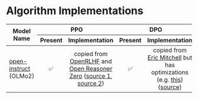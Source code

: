# Algorithm Implementations

<table>
  <thead>
    <tr>
      <th rowspan="2">Model Name</th>
      <th colspan="2" style="text-align:center">PPO</th>
      <th colspan="2" style="text-align:center">DPO</th>
      <th colspan="2" style="text-align:center">GRPO</th>
    </tr>
    <tr>
      <th style="text-align:center">Present</th>
      <th style="text-align:center">Implementation</th>
      <th style="text-align:center">Present</th>
      <th style="text-align:center">Implementation</th>
      <th style="text-align:center">Present</th>
      <th style="text-align:center">Implementation</th>
    </tr>
  </thead>
  <tbody>
    <tr>
      <td><a href="https://github.com/allenai/open-instruct">open-instruct</a> (OLMo2)</td>
      <td style="text-align:center">✅</td>
      <td style="text-align:center">copied from <a href="https://github.com/OpenRLHF/OpenRLHF">OpenRLHF</a> and <a href="https://github.com/Open-Reasoner-Zero/Open-Reasoner-Zero">Open Reasoner Zero</a> (<a href="https://github.com/allenai/open-instruct/blob/7ba4cd0122647863b66dd4a41040d329bec7a9a2/open_instruct/ppo_vllm_thread_ray_gtrl.py#L15">source 1</a>, <a href="https://github.com/allenai/open-instruct/blob/7ba4cd0122647863b66dd4a41040d329bec7a9a2/open_instruct/ppo_fast.py#L33">source 2</a>)</td>
      <td style="text-align:center">✅</td>
      <td style="text-align:center">copied from <a href="https://github.com/eric-mitchell/direct-preference-optimization">Eric Mitchell</a> but has optimizations (e.g. <a href="https://github.com/allenai/open-instruct/pull/364">this</a>) (<a href="https://github.com/allenai/open-instruct/blob/7ba4cd0122647863b66dd4a41040d329bec7a9a2/open_instruct/dpo_utils.py#L17">source</a>)</td>
      <td style="text-align:center">✅</td>
      <td style="text-align:center">copied from <a href="https://github.com/OpenRLHF/OpenRLHF">OpenRLHF</a> (<a href="">source</a>)</td>
    </tr>
  </tbody>
</table>
